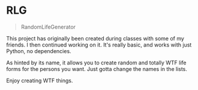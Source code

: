 # RLG

> RandomLifeGenerator

This project has originally been created during classes with some of my friends. I then continued working on it. It's really basic, and works with just Python, no dependencies.

As hinted by its name, it allows you to create random and totally WTF life forms for the persons you want. Just gotta change the names in the lists.

Enjoy creating WTF things.
